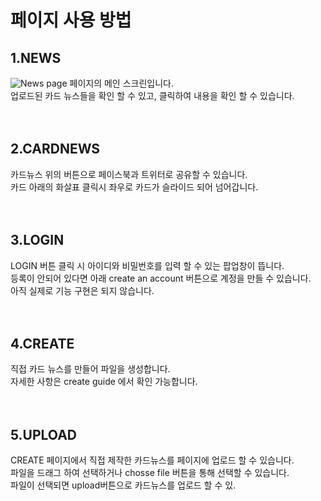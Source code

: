 # 페이지 사용 방법

## 1.NEWS
![News page](C:\Users\김소현\Desktop\NEWS.png)
페이지의 메인 스크린입니다.<br/>
업로드된 카드 뉴스들을 확인 할 수 있고, 클릭하여 내용을 확인 할 수 있습니다.<br/>
<br/><br/>

## 2.CARDNEWS
카드뉴스 위의 버튼으로 페이스북과 트위터로 공유할 수 있습니다.<br/>
카드 아래의 화살표 클릭시 좌우로 카드가 슬라이드 되어 넘어갑니다.<br/>
<br/><br/>

## 3.LOGIN

LOGIN 버튼 클릭 시 아이디와 비밀번호를 입력 할 수 있는 팝업창이 뜹니다.<br/>
등록이 안되어 있다면 아래  create an account 버튼으로 계정을 만들 수 있습니다.<br/>
아직 실제로 기능 구현은 되지 않습니다.<br/>
<br/><br/>



## 4.CREATE

직접 카드 뉴스를 만들어 파일을 생성합니다.<br/>
자세한 사항은 create guide 에서 확인 가능합니다.<br/>
<br/><br/>

## 5.UPLOAD

CREATE 페이지에서 직접 제작한 카드뉴스를 페이지에 업로드 할 수 있습니다.<br/>
파일을 드래그 하여 선택하거나 chosse file 버튼을 통해 선택할 수 있습니다.<br/>
파일이 선택되면 upload버튼으로 카드뉴스를 업로드 할 수 있.<br/>
